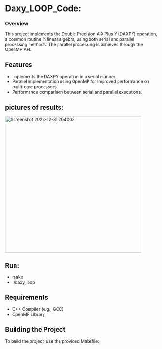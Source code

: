 # Daxy_LOOP_Code:

### Overview
This project implements the Double Precision A·X Plus Y (DAXPY) operation,
a common routine in linear algebra, using both serial and parallel processing methods.
The parallel processing is achieved through the OpenMP API.

## Features
- Implements the DAXPY operation in a serial manner.
- Parallel implementation using OpenMP for improved performance on multi-core processors.
- Performance comparison between serial and parallel executions.

## pictures of results:
<img width="450" alt="Screenshot 2023-12-31 204003" src="https://github.com/Masanbat12/Daxy_LOOP/assets/93978448/62c0d267-19bd-4c13-990d-e26d47cda43b">

## Run:
- make
- ./daxy_loop


## Requirements
- C++ Compiler (e.g., GCC)
- OpenMP Library

## Building the Project
To build the project, use the provided Makefile:
